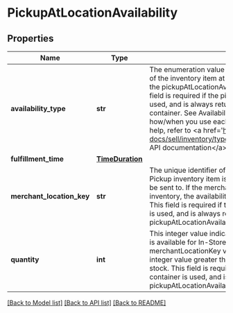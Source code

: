 # PickupAtLocationAvailability

## Properties
Name | Type | Description | Notes
------------ | ------------- | ------------- | -------------
**availability_type** | **str** | The enumeration value in this field indicates the availability status of the inventory item at the merchant&#x27;s physical store specified by the pickupAtLocationAvailability.merchantLocationKey field. This field is required if the pickupAtLocationAvailability container is used, and is always returned with the pickupAtLocationAvailability container. See AvailabilityTypeEnum for more information about how/when you use each enumeration value. For implementation help, refer to &lt;a href&#x3D;&#x27;https://developer.ebay.com/api-docs/sell/inventory/types/slr:AvailabilityTypeEnum&#x27;&gt;eBay API documentation&lt;/a&gt; | [optional] 
**fulfillment_time** | [**TimeDuration**](TimeDuration.md) |  | [optional] 
**merchant_location_key** | **str** | The unique identifier of a merchant&#x27;s store where the In-Store Pickup inventory item is currently located, or where inventory will be sent to. If the merchant&#x27;s store is currently awaiting for inventory, the availabilityType value should be SHIP_TO_STORE. This field is required if the pickupAtLocationAvailability container is used, and is always returned with the pickupAtLocationAvailability container. Max length: 36 | [optional] 
**quantity** | **int** | This integer value indicates the quantity of the inventory item that is available for In-Store Pickup at the store identified by the merchantLocationKey value. The value of quantity should be an integer value greater than 0, unless the inventory item is out of stock. This field is required if the pickupAtLocationAvailability container is used, and is always returned with the pickupAtLocationAvailability container. | [optional] 

[[Back to Model list]](../README.md#documentation-for-models) [[Back to API list]](../README.md#documentation-for-api-endpoints) [[Back to README]](../README.md)

